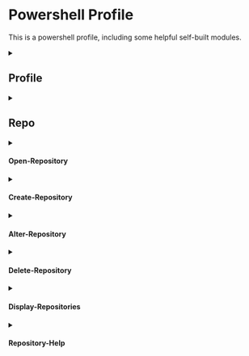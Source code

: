 Powershell Profile
==================

This is a powershell profile, including some helpful self-built modules.


<details>
<summary><h2>Profile</h2></summary>

The profile is used simply to import-modules and setup some helper variables for location
</details>
<details>
<summary><h2>Repo</h2></summary>

This module was built to help manage your different work locations and to be able to quickly move between them.
This can be helpful when you are working on several different projects or even when working on multiple versions of a project.

This module keeps it's state accross sessions. 
We store two items: a relative path (the root of all your development),
and a map of repository names and repository locations.

<details>
<summary><h4>Repo</h4></summary>

This is the shorthand method for accessing all the other functions. 
Simply call `repo` and the short name of the method you want and then use the parameters as normal.

```powershell
$> repo
$> repo <repository-name>
$> repo <method-shorthand-name> [ <arguments> ]
```

Providing no arguments is the same as `repo help`

`<repository-name>` must be a valid saved repository.
 Otherwise it will throw an error and display the help.

`<method-short-hand-name>` must be of the set `{ list, help, save, alter, mv, set, rm, open }`
`<arguments>` are dependent of the method chosen.
In general they would be either names for your repositories or directories for the path location.

</details>
<summary><h4>Repository</h4></summary>

The same as `repo` with the exception that you must provide the shorthand name (otherwise it will throw an error).

</details>
<details>
<summary><h4>Open-Repository</h4></summary>

Shorthand Name:	`open`
Arguments:		`<repository-name>`

</details>
<details>
<summary><h4>Create-Repository</h4></summary>

Shorthand Name:	`save`
Arguments:		`<repository-name> <path-to-directory>`

</details>
<details>
<summary><h4>Alter-Repository</h4></summary>

Shorthand Name: `alter`, `mv`, `set`
Arguments:		`<repository-name> Name:<new-name> Path:<new-path> UseCurrentLocation:<use-current-location>

`Alter-Repository` is a special function when written shorthand.
You may use `alter` to both `mv` and `set` in one function call.
`mv` requires a `Name` parameter and will rename the repository. 
This is effectively the same as making a new repository with the new name and the old path and then deleting the old repository.
`set` requires a `Path` parameter and will set the path location of the repository to the new location.
Alternatively, you may substitute the `Path` argument with a `UseCurrentLocation` flag.
This is effectively the save as calling `repo set <repo-name> .`

</details>
<details>
<summary><h4>Delete-Repository</h4></summary>

Shorthand Name:	`rm`
Arguments:		`<repository-name>`

Deletes the repository. Cannot be undone (yet).

</details>
<details>
<summary><h4>Display-Repositories</h4></summary>

Shorthand Name: `list`
Arguments:		NONE

Will display the repositories as well as the relative path (root of development).

</details>
<details>
<summary><h4>Repository-Help</h4></summary>

Shorthand Name:	`help`, NONE
Arguments:		NONE

Will display the help.


</details>
</details>
